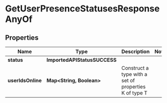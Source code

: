 

# GetUserPresenceStatusesResponseAnyOf


## Properties

| Name | Type | Description | Notes |
|------------ | ------------- | ------------- | -------------|
|**status** | **ImportedAPIStatusSUCCESS** |  |  |
|**userIdsOnline** | **Map&lt;String, Boolean&gt;** | Construct a type with a set of properties K of type T |  |



